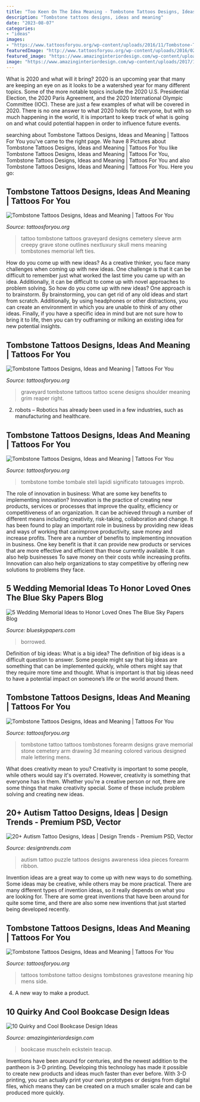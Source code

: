 ```yaml
---
title: "Too Keen On The Idea Meaning - Tombstone Tattoos Designs, Ideas And Meaning"
description: "Tombstone tattoos designs, ideas and meaning"
date: "2023-08-07"
categories:
- "ideas"
images:
- "https://www.tattoosforyou.org/wp-content/uploads/2016/11/Tombstone-Tattoos-for-Men.jpg"
featuredImage: "http://www.tattoosforyou.org/wp-content/uploads/2016/02/Tombstone-Tattoos-Pictures.jpg"
featured_image: "https://www.amazinginteriordesign.com/wp-content/uploads/2017/10/Quirky-and-Cool-Bookcase-Designs-2.jpg"
image: "https://www.amazinginteriordesign.com/wp-content/uploads/2017/10/Quirky-and-Cool-Bookcase-Designs-2.jpg"
---
```



What is 2020 and what will it bring?
2020 is an upcoming year that many are keeping an eye on as it looks to be a watershed year for many different topics. Some of the more notable topics include the 2020 U.S. Presidential Election, the 2020 Paris Agreement, and the 2020 International Olympic Committee (IOC). These are just a few examples of what will be covered in 2020. There is no one answer to what 2020 holds for everyone, but with so much happening in the world, it is important to keep track of what is going on and what could potential happen in order to influence future events.

	

		
searching about Tombstone Tattoos Designs, Ideas and Meaning | Tattoos For You you've came to the right page. We have 8 Pictures about Tombstone Tattoos Designs, Ideas and Meaning | Tattoos For You like Tombstone Tattoos Designs, Ideas and Meaning | Tattoos For You, Tombstone Tattoos Designs, Ideas and Meaning | Tattoos For You and also Tombstone Tattoos Designs, Ideas and Meaning | Tattoos For You. Here you go:
		
    
## Tombstone Tattoos Designs, Ideas And Meaning | Tattoos For You

<img loading=lazy src="http://www.tattoosforyou.org/wp-content/uploads/2016/02/Tombstone-Tattoos-Pictures.jpg" onerror="this.onerror=null;this.src='https://tse1.mm.bing.net/th?id=OIP.DwVuokVlqGdrx8L8rbtisgHaIy&amp;pid=15.1';" alt="Tombstone Tattoos Designs, Ideas and Meaning | Tattoos For You">

_Source: tattoosforyou.org_

>tattoo tombstone tattoos graveyard designs cemetery sleeve arm creepy grave stone outlines nextluxury skull mens meaning tombstones memorial left ties. 

	

How do you come up with new ideas?
As a creative thinker, you face many challenges when coming up with new ideas. One challenge is that it can be difficult to remember just what worked the last time you came up with an idea. Additionally, it can be difficult to come up with novel approaches to problem solving.  So how do you come up with new ideas? 
One approach is to brainstorm. By brainstorming, you can get rid of any old ideas and start from scratch. Additionally, by using headphones or other distractions, you can create an environment in which you are unable to think of any other ideas. Finally, if you have a specific idea in mind but are not sure how to bring it to life, then you can try outframing or milking an existing idea for new potential insights.

    
## Tombstone Tattoos Designs, Ideas And Meaning | Tattoos For You

<img loading=lazy src="https://www.tattoosforyou.org/wp-content/uploads/2016/11/Tombstone-Tattoos-for-Men.jpg" onerror="this.onerror=null;this.src='https://tse1.mm.bing.net/th?id=OIP.EaZhJguEeHE9cuq9HEoq6AHaFj&amp;pid=15.1';" alt="Tombstone Tattoos Designs, Ideas and Meaning | Tattoos For You">

_Source: tattoosforyou.org_

>graveyard tombstone tattoos tattoo scene designs shoulder meaning grim reaper right. 

	

2. robots – Robotics has already been used in a few industries, such as manufacturing and healthcare.

    
## Tombstone Tattoos Designs, Ideas And Meaning | Tattoos For You

<img loading=lazy src="https://www.tattoosforyou.org/wp-content/uploads/2016/11/Tombstone-Tattoos-Ideas.jpg" onerror="this.onerror=null;this.src='https://tse3.mm.bing.net/th?id=OIP.cNBeL9NE73ZRzc18UBHBpwHaHa&amp;pid=15.1';" alt="Tombstone Tattoos Designs, Ideas and Meaning | Tattoos For You">

_Source: tattoosforyou.org_

>tombstone tombe tombale steli lapidi significato tatouages improb. 

	

The role of innovation in business: What are some key benefits to implementing innovation?
Innovation is the practice of creating new products, services or processes that improve the quality, efficiency or competitiveness of an organization. It can be achieved through a number of different means including creativity, risk-taking, collaboration and change. It has been found to play an important role in business by providing new ideas and ways of working that canimprove productivity, save money and increase profits.
There are a number of benefits to implementing innovation in business. One key benefit is that it can provide new products or services that are more effective and efficient than those currently available. It can also help businesses To save money on their costs while increasing profits. Innovation can also help organizations to stay competitive by offering new solutions to problems they face.

    
## 5 Wedding Memorial Ideas To Honor Loved Ones The Blue Sky Papers Blog

<img loading=lazy src="https://www.blueskypapers.com/eventplan/wp-content/uploads/2015/07/Navy-and-Peach-Wedding-Anita-Martin-Photography-Bridal-Musings-34.jpg" onerror="this.onerror=null;this.src='https://tse2.mm.bing.net/th?id=OIP.CStx-yWNYhAxxgxuznxIvgHaKS&amp;pid=15.1';" alt="5 Wedding Memorial Ideas to Honor Loved Ones The Blue Sky Papers Blog">

_Source: blueskypapers.com_

>borrowed. 

	

Definition of big ideas: What is a big idea?
The definition of big ideas is a difficult question to answer. Some people might say that big ideas are something that can be implemented quickly, while others might say that they require more time and thought. What is important is that big ideas need to have a potential impact on someone’s life or the world around them.

    
## Tombstone Tattoos Designs, Ideas And Meaning | Tattoos For You

<img loading=lazy src="https://www.tattoosforyou.org/wp-content/uploads/2016/11/Tombstone-Tattoo-Drawing.jpg" onerror="this.onerror=null;this.src='https://tse3.mm.bing.net/th?id=OIP.p9K9etS_rmYbkOCTaa1qqQHaHa&amp;pid=15.1';" alt="Tombstone Tattoos Designs, Ideas and Meaning | Tattoos For You">

_Source: tattoosforyou.org_

>tombstone tattoo tattoos tombstones forearm designs grave memorial stone cemetery arm drawing 3d meaning colored various designed male lettering mens. 

	

What does creativity mean to you?
Creativity is important to some people, while others would say it's overrated. However, creativity is something that everyone has in them. Whether you're a creative person or not, there are some things that make creativity special. Some of these include problem solving and creating new ideas.

    
## 20+ Autism Tattoo Designs, Ideas | Design Trends - Premium PSD, Vector

<img loading=lazy src="https://images.designtrends.com/wp-content/uploads/2016/06/16123024/Puzzle-Autism-Tattoo-Idea.jpg" onerror="this.onerror=null;this.src='https://tse4.mm.bing.net/th?id=OIP.lSO4OusqML_UzrR_BTlJ3QHaHa&amp;pid=15.1';" alt="20+ Autism Tattoo Designs, Ideas | Design Trends - Premium PSD, Vector">

_Source: designtrends.com_

>autism tattoo puzzle tattoos designs awareness idea pieces forearm ribbon. 

	

Invention ideas are a great way to come up with new ways to do something. Some ideas may be creative, while others may be more practical. There are many different types of invention ideas, so it really depends on what you are looking for. There are some great inventions that have been around for quite some time, and there are also some new inventions that just started being developed recently.

    
## Tombstone Tattoos Designs, Ideas And Meaning | Tattoos For You

<img loading=lazy src="http://www.tattoosforyou.org/wp-content/uploads/2016/02/Tattoos-of-Tombstones.jpg" onerror="this.onerror=null;this.src='https://tse3.mm.bing.net/th?id=OIP.JJ5aDqGgCnlu3HTNiPlgLQHaJ4&amp;pid=15.1';" alt="Tombstone Tattoos Designs, Ideas and Meaning | Tattoos For You">

_Source: tattoosforyou.org_

>tattoos tombstone tattoo designs tombstones gravestone meaning hip mens side. 

	

4. A new way to make a product.

    
## 10 Quirky And Cool Bookcase Design Ideas

<img loading=lazy src="https://www.amazinginteriordesign.com/wp-content/uploads/2017/10/Quirky-and-Cool-Bookcase-Designs-2.jpg" onerror="this.onerror=null;this.src='https://tse4.mm.bing.net/th?id=OIP.RGeI70x_u_OoLF1_np4ekAHaLD&amp;pid=15.1';" alt="10 Quirky and Cool Bookcase Design Ideas">

_Source: amazinginteriordesign.com_

>bookcase muscheln eckstein teacup. 

	

Inventions have been around for centuries, and the newest addition to the pantheon is 3-D printing. Developing this technology has made it possible to create new products and ideas much faster than ever before. With 3-D printing, you can actually print your own prototypes or designs from digital files, which means they can be created on a much smaller scale and can be produced more quickly.

